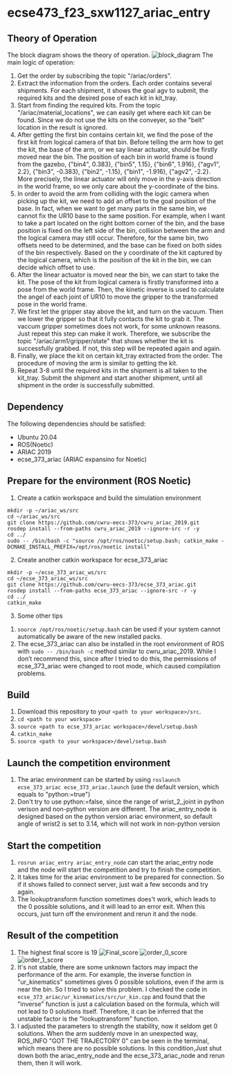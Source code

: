 # ecse473_f23_sxw1127_ariac_entry
## Theory of Operation
The block diagram shows the theory of operation.
![block_diagram](https://github.com/josestark0905/ecse473_f23_sxw1127_ariac_entry/assets/143913141/8334c95f-3d14-4344-b1da-d7e1e1990a1c)
The main logic of operation:
1. Get the order by subscribing the topic "/ariac/orders".
2. Extract the information from the orders. Each order contains several shipments. For each shipment, it shows the goal agv to submit, the required kits and the desired pose of each kit in kit_tray.
3. Start from finding the required kits. From the topic "/ariac/material_locations", we can easily get where each kit can be found. Since we do not use the kits on the conveyer, so the "belt" location in the result is ignored.
4. After getting the first bin contains certain kit, we find the pose of the first kit from logical camera of that bin. Before telling the arm how to get the kit, the base of the arm, or we say linear actuator, should be firstly moved near the bin. The position of each bin in world frame is found from the gazebo, {"bin4", 0.383}, {"bin5", 1.15}, {"bin6", 1.916}, {"agv1", 2.2}, {"bin3", -0.383}, {"bin2", -1.15}, {"bin1", -1.916}, {"agv2", -2.2}. More precisely, the linear actuator will only move in the y-axis direction in the world frame, so we only care about the y-coordinate of the bins.
5. In order to avoid the arm from colliding with the logic camera when picking up the kit, we need to add an offset to the goal position of the base. In fact, when we want to get many parts in the same bin, we cannot fix the UR10 base to the same position. For example, when I want to take a part located on the right bottom corner of the bin, and the base position is fixed on the left side of the bin, collision between the arm and the logical camera may still occur. Therefore, for the same bin, two offsets need to be determined, and the base can be fixed on both sides of the bin respectively. Based on the y coordinate of the kit captured by the logical camera, which is the position of the kit in the bin, we can decide which offset to use.
6. After the linear actuator is moved near the bin, we can start to take the kit. The pose of the kit from logical camera is firstly transformed into a pose from the world frame. Then, the kinetic inverse is used to calculate the angel of each joint of UR10 to move the gripper to the transformed pose in the world frame.
7. We first let the gripper stay above the kit, and turn on the vacuum. Then we lower the gripper so that it fully contacts the kit to grab it. The vaccum gripper sometimes does not work, for some unknown reasons. Just repeat this step can make it work. Therefore, we subscribe the topic "/ariac/arm1/gripper/state" that shows whether the kit is successfully grabbed. If not, this step will be repeated again and again.
8. Finally, we place the kit on certain kit_tray extracted from the order. The procedure of moving the arm is similar to getting the kit.
9. Repeat 3-8 until the required kits in the shipment is all taken to the kit_tray. Submit the shipment and start another shipment, until all shipment in the order is successfully submitted.


## Dependency
The following dependencies should be satisfied:
- Ubuntu 20.04
- ROS(Noetic)
- ARIAC 2019
- ecse_373_ariac (ARIAC expansino for Noetic)


## Prepare for the environment (ROS Noetic)
1. Create a catkin workspace and build the simulation environment
```
mkdir -p ~/ariac_ws/src
cd ~/ariac_ws/src
git clone https://github.com/cwru-eecs-373/cwru_ariac_2019.git
rosdep install --from-paths cwru_ariac_2019 --ignore-src -r -y
cd ../
sudo -- /bin/bash -c "source /opt/ros/noetic/setup.bash; catkin_make -DCMAKE_INSTALL_PREFIX=/opt/ros/noetic install"
```


2. Create another catkin workspace for ecse_373_ariac
```
mkdir -p ~/ecse_373_ariac_ws/src
cd ~/ecse_373_ariac_ws/src
git clone https://github.com/cwru-eecs-373/ecse_373_ariac.git
rosdep install --from-paths ecse_373_ariac --ignore-src -r -y
cd ../
catkin_make
```

3. Some other tips
1) `source /opt/ros/noetic/setup.bash` can be used if your system cannot automatically be aware of the new installed packs.
2) The ecse_373_ariac can also be installed in the root environment of ROS with `sudo -- /bin/bash -c` method similar to cwru_ariac_2019. While I don’t recommend this, since after I tried to do this, the permissions of ecse_373_ariac were changed to root mode, which caused compilation problems.


## Build
1. Download this repository to your `<path to your workspace>/src`.
2. `cd <path to your workspace>`
3. `source <path to ecse_373_ariac workspace>/devel/setup.bash`
4. `catkin_make`
5. `source <path to your workspace>/devel/setup.bash`


## Launch the competition environment
1. The ariac environment can be started by using `roslaunch ecse_373_ariac ecse_373_ariac.launch` (use the default version, which equals to "python:=true")
2. Don't try to use python:=false, since the range of wrist_2_joint in python verison and non-python version are different. The ariac_entry_node is designed based on the python version ariac environment, so default angle of wrist2 is set to 3.14, which will not work in non-python version

## Start the competition
1. `rosrun ariac_entry ariac_entry_node` can start the ariac_entry node and the node will start the competition and try to finish the competition.
2. It takes time for the ariac environment to be prepared for connection. So if it shows failed to connect server, just wait a few seconds and try again.
3. The lookuptransform function sometimes does't work, which leads to the 0 possible solutions, and it will lead to an error exit. When this occurs, just turn off the environment and rerun it and the node.


## Result of the competition
1. The highest final score is 19
![Final_score](https://github.com/josestark0905/ecse473_f23_sxw1127_ariac_entry/assets/143913141/055f3feb-ae4d-4030-9e91-6fabaf3bd7c6)
![order_0_score](https://github.com/josestark0905/ecse473_f23_sxw1127_ariac_entry/assets/143913141/bb4d0775-38f0-4f3b-af0e-354ad3591bc6)
![order_1_score](https://github.com/josestark0905/ecse473_f23_sxw1127_ariac_entry/assets/143913141/53eb4fcf-e6fe-4e70-a8be-551d98a10fc0)
2. It's not stable, there are some unknown factors may impact the performance of the arm. For example, the inverse function in "ur_kinematics" sometimes gives 0 possible solutions, even if the arm is near the bin. So I tried to solve this problem. I checked the code in `ecse_373_ariac/ur_kinematics/src/ur_kin.cpp` and found that the "inverse" function is just a calculation based on the formula, which will not lead to 0 solutions itself. Therefore, it can be inferred that the unstable factor is the "lookuptransform" function.
3. I adjusted the parameters to strength the stability, now it seldom get 0 solutions. When the arm suddenly move in an unexpected way, ROS_INFO "GOT THE TRAJECTORY 0" can be seen in the terminal, which means there are no possible solutions. In this condition,Just shut down both the ariac_entry_node and the ecse_373_ariac_node and rerun them, then it will work.
